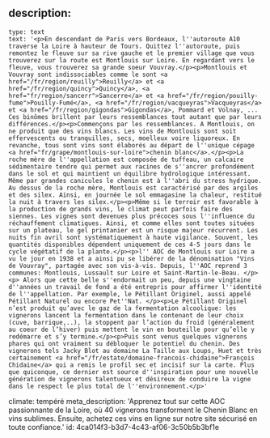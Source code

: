 description:
  -
    type: text
    text: '<p>En descendant de Paris vers Bordeaux, l''autoroute A10 traverse la Loire à hauteur de Tours. Quittez l''autoroute, puis remontez le fleuve sur sa rive gauche et le premier village que vous trouverez sur la route est Montlouis sur Loire. En regardant vers le fleuve, vous trouverez sa grande soeur Vouvray.</p><p>Montlouis et Vouvray sont indissociables comme le sont <a href="/fr/region/reuilly">Reuilly</a> et <a href="/fr/region/quincy">Quincy</a>, <a href="fr/region/sancerr">Sancerre</a> et <a href="/fr/region/pouilly-fume">Pouilly-Fumé</a>, <a href="/fr/region/vacqueyras">Vacqueyras</a> et <a href="/fr/region/gigondas">Gigondas</a>, Pommard et Volnay, ... Ces binômes brillent par leurs ressemblances tout autant que par leurs différences.</p><p>Commençons par les ressemblances. A Montlouis, on ne produit que des vins blancs. Les vins de Montlouis sont soit effervescents ou tranquilles, secs, moelleux voire liquoreux. En revanche, tous sont vins sont élaborés au départ de l''unique cépage <a href="fr/grape/montlouis-sur-loire">chenin blanc</a>.</p><p>La roche mère de l''appellation est composée de tuffeau, un calcaire sédimentaire tendre qui permet aux racines de s''ancrer profondément dans le sol et qui maintient un équilibre hydrologique intéressant. Même par grandes canicules le chenin est à l''abri du stress hydrique. Au dessus de la roche mère, Montlouis est caractérisé par des argiles et des silex. Ainsi, en journée le sol emmagasine la chaleur, restitué la nuit à travers les silex.</p><p>Même si le terroir est favorable à la production de grands vins, le climat peut parfois faire des siennes. Les vignes sont devenues plus précoces sous l''influence du réchauffement climatiques. Ainsi, et comme elles sont toutes situées sur un plateau, le gel printanier est un risque majeur récurrent. Les nuits fin avril sont systématiquement à haute vigilance. Souvent, les quantités disponibles dépendent uniquement de ces 4-5 jours dans le cycle végétatif de la plante.</p><p>l'' AOC de Montlouis sur Loire a vu le jour en 1938 et a ainsi pu se libérer de la dénomination "Vins de Vouvray", partagée avec son vis-à-vis. Depuis, l''AOC reprend 3 communes: Montlouis, Lussault sur Loire et Saint-Martin-le-Beau. </p><p> Alors que cette belle s''endormait un peu, depuis une vingtaine d''années un travail de fond a été entrepris pour affirmer l''identité de l''appellation. Par exemple, le Pétillant Originel, aussi appelé Pétillant Naturel ou encore Pet''Nat. </p><p>Le Pétillant Originel n’est produit qu’avec le gaz de la fermentation alcoolique: les vignerons lancent la fermentation dans le contenant de leur choix (cuve, barrique,..), la stoppent par l’action du froid (généralement au coeur de l’hiver) puis mettent le vin en bouteille pour qu’elle y redémarre et s’y termine.</p><p>Puis sont venus quelques vignerons phares qui ont vraiment su débloquer le potentiel du chenin. Des vignerons tels Jacky Blot au domaine La Taille aux Loups, Huet et très certainement <a href="/fr/estate/domaine-francois-chidaine">François Chidaine</a> qui a remis le profil sec et incisif sur la carte. Plus que quiconque, ce dernier est source d''inspiration pour une nouvelle génération de vignerons talentueux et désireux de conduire la vigne dans le respect le plus total de l''environnement.</p>'
climate: tempéré
meta_description: 'Apprenez tout sur cette AOC passionnante de la Loire, où 40 vignerons transforment le Chenin Blanc en vins sublimes. Ensuite, achetez ces vins en ligne sur notre site sécurisé en toute confiance.'
id: 4ca014f3-b3d7-4c43-af06-3c50b5b3bf1e
